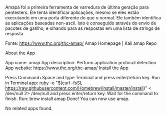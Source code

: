 Amapá foi a primeira ferramenta de varredura de última geração para pentesters. Ele tenta identificar aplicações, mesmo se eles estão executando em uma porta diferente do que o normal. 
Ele também identifica as aplicações baseadas non-ascii. Isto é conseguido através do envio de pacotes de gatilho, e olhando para as respostas em uma lista de strings de resposta.

Fonte: https://www.thc.org/thc-amap/ 
Amap Homepage | Kali amap Repo

About the App

App name: amap
App description: Perform application protocol detection
App website: https://www.thc.org/thc-amap/
Install the App

Press Command+Space and type Terminal and press enter/return key.
Run in Terminal app:
ruby -e "$(curl -fsSL https://raw.githubusercontent.com/Homebrew/install/master/install)" < /dev/null 2> /dev/null
and press enter/return key. Wait for the command to finish.
Run:
brew install amap
Done! You can now use amap.

No related apps found.